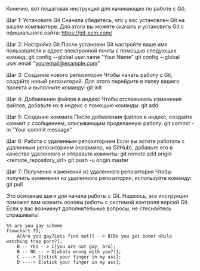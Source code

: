 Конечно, вот пошаговая инструкция для начинающих по работе с Git:

Шаг 1: Установите Git
Сначала убедитесь, что у вас установлен Git на вашем компьютере. Для этого вы можете скачать и установить Git с официального сайта: https://git-scm.com/

Шаг 2: Настройка Git
После установки Git настройте ваше имя пользователя и адрес электронной почты с помощью следующих команд:
git config --global user.name "Your Name"
git config --global user.email "youremail@example.com"


Шаг 3: Создание нового репозитория
Чтобы начать работу с Git, создайте новый репозиторий. Для этого перейдите в папку вашего проекта и выполните команду:
git init


Шаг 4: Добавление файлов в индекс
Чтобы отслеживать изменения файлов, добавьте их в индекс с помощью команды:
git add <file>


Шаг 5: Создание коммита
После добавления файлов в индекс, создайте коммит с сообщением, описывающим проделанную работу:
git commit -m "Your commit message"


Шаг 6: Работа с удаленным репозиторием
Если вы хотите работать с удаленным репозиторием (например, на GitHub), добавьте его в качестве удаленного и отправьте коммиты:
git remote add origin <remote_repository_url>
git push -u origin master


Шаг 7: Получение изменений из удаленного репозитория
Чтобы получить изменения из удаленного репозитория, используйте команду:
git pull


Это основные шаги для начала работы с Git. Надеюсь, эта инструкция поможет вам освоить основы работы с системой контроля версий Git. Если у вас возникнут дополнительные вопросы, не стесняйтесь спрашивать!

```mermaid
%% are you gay scheme
flowchart TD;
    A[Are you gay?Lets find out!] --> B[Do you get boner while watching trap porn?];
    B -- YES --> C[you are not gay, bro];
    B -- NO -- > D[whats wrong with you?!];
    C ----> E[stick your finger in my ass];   	
    D ----> E[stick your finger in my ass];
```
